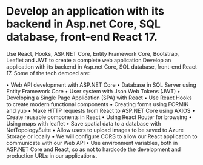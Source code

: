 # Develop an application with its backend in Asp.net Core, SQL database, front-end React 17.
Use React, Hooks, ASP.NET Core, Entity Framework Core, Bootstrap, Leaflet and JWT to create a complete web application
Develop an application with its backend in Asp.net Core, SQL database, front-end React 17.
Some of the tech demoed are:

•	Web API development with ASP.NET Core
•	Database in SQL Server using Entity Framework Core
•	User system with Json Web Tokens (JWT)
•	Developing a Single Page Application (SPA) with React
•	Use React Hooks to create modern functional components
•	Creating forms using FORMIK and yup
•	Make HTTP requests from React to ASP.NET Core using AXIOS
•	Create reusable components in React
•	Using React Router for browsing
•	Using maps with leaflet
•	Save spatial data to a database with NetTopologySuite
•	Allow users to upload images to be saved to Azure Storage or locally
•	We will configure CORS to allow our React application to communicate with our Web API
•	Use environment variables, both in ASP.NET Core and React, so as not to hardcode the development and production URLs in our applications.
